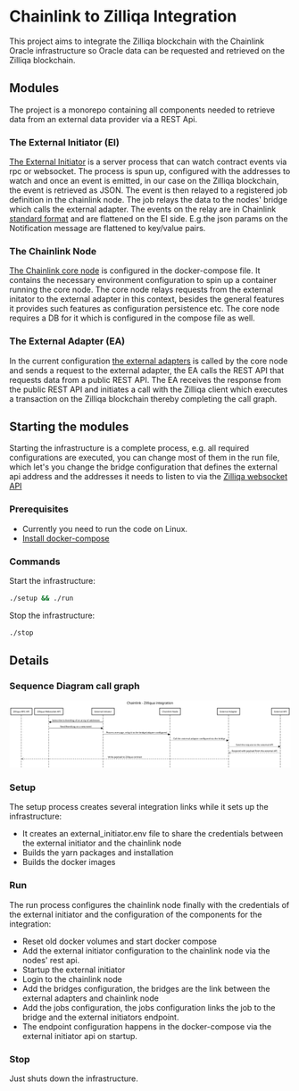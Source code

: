 # Chainlink to Zilliqa Integration

This project aims to integrate the Zilliqa blockchain with the Chainlink Oracle infrastructure so Oracle data can be requested and retrieved on the Zilliqa blockchain.

## Modules

The project is a monorepo containing all components needed to retrieve data from an external data provider via a REST Api.

### The External Initiator (EI)

[The External Initiator](./external-initiator/README.md) is a server process that can watch contract events via rpc or websocket. The process is spun up, configured with the addresses to watch and once an event is emitted, in our case on the Zilliqa blockchain, the event is retrieved as JSON. The event is then relayed to a registered job definition in the chainlink node. The job relays the data to the nodes' bridge which calls the external adapter. The events on the relay are in Chainlink [standard format](https://docs.chain.link/docs/developers#requesting-data) and are flattened on the EI side. E.g.the json params on the Notification message are flattened to key/value pairs. 

### The Chainlink Node

[The Chainlink core node](https://github.com/smartcontractkit/chainlink) is configured in the docker-compose file. It contains the necessary environment configuration to spin up a container running the core node.
The core node relays requests from the external initator to the external adapter in this context, besides the general features it provides such features as configuration persistence etc. The core node requires a DB for it which is configured in the compose file as well.

### The External Adapter (EA)

In the current configuration [the external adapters](./external-adapters/README.md) is called by the core node and sends a request to the external adapter, the EA calls the REST API that requests data from a public REST API.
The EA receives the response from the public REST API and initiates a call with the Zilliqa client which executes a transaction on the Zilliqa blockchain thereby completing the call graph.

## Starting the modules

Starting the infrastructure is a complete process, e.g. all required configurations are executed, you can change most of them in the run file, which let's you change the bridge configuration that defines the external api address and the addresses it needs to listen to via the [Zilliqa websocket API](https://dev.zilliqa.com/docs/dev/dev-tools-websockets/#subscribe-event-log)

### Prerequisites

- Currently you need to run the code on Linux.
- [Install docker-compose](https://docs.docker.com/compose/install/)

### Commands

Start the infrastructure:
```bash
./setup && ./run  
```
Stop the infrastructure:
```bash
./stop
```

## Details

### Sequence Diagram call graph

<img src="./docs/Zillinka.svg">

### Setup

The setup process creates several integration links while it sets up the infrastructure:
- It creates an external_initiator.env file to share the credentials between the external initiator and the chainlink node
- Builds the yarn packages and installation
- Builds the docker images

### Run

The run process configures the chainlink node finally with the credentials of the external initiator and the configuration of the components for the integration:
- Reset old docker volumes and start docker compose
- Add the external initiator configuration to the chainlink node via the nodes' rest api.
- Startup the external initiator
- Login to the chainlink node
- Add the bridges configuration, the bridges are the link between the external adapters and chainlink node
- Add the jobs configuration, the jobs configuration links the job to the bridge and the external initiators endpoint.
- The endpoint configuration happens in the docker-compose via the external initiator api on startup.

### Stop

Just shuts down the infrastructure.


